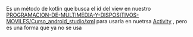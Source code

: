 Es un método de kotlin que busca el id del view en nuestro [PROGRAMACION-DE-MULTIMEDIA-Y-DISPOSITIVOS-MOVILES/Curso_android_studio/xml](xml.md) para usarla en nuetrsa [Activity](Activity.md) , pero es una forma que ya no se usa
